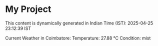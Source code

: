 # My Project

This content is dynamically generated in Indian Time (IST): 2025-04-25 23:12:39 IST


Current Weather in Coimbatore:
Temperature: 27.88 °C
Condition: mist
